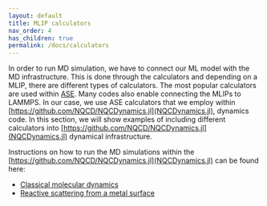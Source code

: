 ```yaml
---
layout: default
title: MLIP calculators
nav_order: 4
has_children: true
permalink: /docs/calculators
---
```



In order to run MD simulation, we have to connect our ML model with the MD infrastructure. This is done through the calculators and depending on a MLIP, there are different types of calculators. The most popular calculators are used within [ASE](https://wiki.fysik.dtu.dk/ase/). Many codes also enable connecting the MLIPs to LAMMPS. In our case, we use ASE calculators that we employ within [https://github.com/NQCD/NQCDynamics.jl](NQCDynamics.jl), dynamics code. In this section, we will show examples of including different calculators into [https://github.com/NQCD/NQCDynamics.jl](NQCDynamics.jl) dynamical infrastructure.

Instructions on how to run the MD simulations within the [https://github.com/NQCD/NQCDynamics.jl](NQCDynamics.jl) can be found here:
* [Classical molecular dynamics](https://nqcd.github.io/NQCDynamics.jl/dev/dynamicssimulations/dynamicsmethods/classical/)
* [Reactive scattering from a metal surface](https://nqcd.github.io/NQCDynamics.jl/dev/examples/reactive_scattering/)
